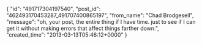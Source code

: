  {
   "id": "491717304197540",
   "post_id": "462493170453287_491707400865197",
   "from_name": "Chad Brodgesell",
   "message": "oh, your post, the entire thing if I have time. just to see if I can get it without making errors that affect things farther down.",
   "created_time": "2013-03-13T05:46:12+0000"
 }
